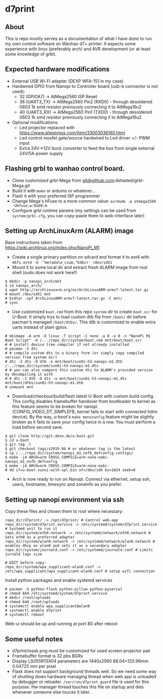 # d7print

## About
This is repo mostly serves as a documentation of what I have done to run my own control software on Wanhao d7+ printer.
It expects some experience with linux (preferably arch) and AVR development (or at least some knowledge of grbl).

## Expected hardware modifications
* External USB Wi-Fi adapter (DEXP WFA-151 in my case)
* Hardwired GPIO from Nanopi to Controller board (usb-b connector is not used):
  * 32 (GPIOA7) -> AtMega2560 ISP Reset
  * 36 (UART3_TX) -> AtMega2560 Pin2 (RXD0) - through desoldered 0603 1k smd resistor previously connecting it to AtMega16u2
  * 40 (UART3_RX) -> AtMega2560 Pin1 (TXD0) - through desoldered 0603 1k smd resistor previously connecting it to AtMega16u2
* Optional modifications:
  * Led projector replaced with https://www.aliexpress.com/item/33003036160.html
  * Led control mosfet gate/source hardwired to Led driver +/- PWM input
  * Extra 24V->12V buck converter to feed the box from single external 24V/5A power supply
  
## Flashing grbl to wanhao control board.
* Clone customized grbl-Mega from git@github.com:dshaded/grbl-Mega.git
* Build it with `make` or arduino or whatever...
* Flash it with your preferred ISP programmer
* Change Mega's hFuse to a more common value: `avrdude -p atmega2560 -Uhfuse:w:0xD9:m`
* Configure grbl runtime params (my settings can be used from `system/grbl.cfg`, you can copy-paste them to web-interface later)

## Setting up ArchLinuxArm (ALARM) image
Base instructions taken from https://wiki.archlinux.org/index.php/NanoPi_M1
  
* Create a single primary partition on sdcard and format it to ext4 with `mkfs.ext4 -O '^metadata_csum,^64bit' /dev/sdX1`
* Mount it to some local dir and extract fresh ALARM image from root shell (sudo does not work here!)
```
$ mkdir -p nanopi_arch/mnt
$ cd nanopi_arch/
$ wget http://archlinuxarm.org/os/ArchLinuxARM-armv7-latest.tar.gz
# mount /dev/sdX1 mnt
# bsdtar -xpf ArchLinuxARM-armv7-latest.tar.gz -C mnt/
# sync
```
* Use customized `boot.cmd` from this repo `system` dir to create `boot.scr` for U-Boot. It simply trys to load custom dtb
  file from `/boot/` dir before pacman's managed `/boot/dtbs/`. This dtb is customized to enable extra uarts instead of plain gpios.
```
# mkimage -A arm -O linux -T script -C none -a 0 -e 0 -n "NanoPi M1 Boot Script" -d /.../repo_dir/system/boot.cmd mnt/boot/boot.scr
# # install device tree compiler if not already installed
# pacman -S dtc
# # compile custom dts to a binary form (or simply copy compiled version from system dir)
# dtc -I dts -O dtb -o mnt/boot/sun8i-h3-nanopi-m1.dtb /.../repo_dir/system/sun8i-h3-nanopi-m1.dts
# # you can also compare this custom dts to ALARM's provided version by decompiling it with
# # dtc -I dtb -O dts -o mnt/boot/sun8i-h3-nanopi-m1.dts mnt/boot/dtbs/sun8i-h3-nanopi-m1.dtb
# unmount mnt
```
* Download/checkout/build/flash latest U-Boot with custom build config. This config disables framebuffer handover from bootloader to
kernel as this feature seems to be broken for nanopi (CONFIG_VIDEO_DT_SIMPLEFB, kernel fails to start with connected hdmi device). By the way, u-boot's `make menuconfig`
feature might be slightly broken as it fails to save your config twice in a row. You must perform a load before second save.
```
$ git clone http://git.denx.de/u-boot.git
$ cd u-boot
$ git tag -l
$ git checkout tags/v2019.04 # or whatever tag is the latest
$ cp /.../repo_dir/system/nanopi_m1_nofb_defconfig configs/
$ make -j4 ARCH=arm CROSS_COMPILE=arm-none-eabi- nanopi_m1_nofb_defconfig
$ make -j4 ARCH=arm CROSS_COMPILE=arm-none-eabi-
# dd if=u-boot-sunxi-with-spl.bin of=/dev/sdX bs=1024 seek=8
```
* Arch is now ready to run on Nanopi. Connect via ethernet, setup ssh, users, hostname, timesync and zoneinfo as you prefer.

## Setting up nanopi environment via ssh
Copy these files and chown them to root where necessary:
```
repo_dir/d7print/ -> /opt/d7print/ # Control web-app
repo_dir/system/d7print.service -> /etc/systemd/system/d7print.service # Systemd unit to run it
repo_dir/system/eth0.network -> /etc/systemd/network/eth0.network # Sets eth0 as a preferred adapter
repo_dir/system/wlan0.network -> /etc/systemd/network/wlan0.network # enables dhcp on wlan0 and sets it as a secondary adapter
repo_dir/system/journald.conf -> /etc/systemd/journald.conf # Limits jurnald logs size

# EDIT before copy:
repo_dir/system/wpa_supplicant-wlan0.conf -> /etc/wpa_supplicant/wpa_supplicant-wlan0.conf # setup wifi connection
```

Install python packages and enable systemd services
```
# pacman -S python-flask python-pillow python-pyserial
# chmod 664 /etc/systemd/system/d7print.service
# mkdir /root/uploads
# chmod 644 /root/uploads
# systemctl enable wpa_supplicant@wlan0
# systemctl enable d7print
# systemctl reboot
```

Web-ui should be up and running at port 80 after reboot
 
 ## Some useful notes
 * d7print/mask.png must be customized for used screen-projector pair
 * Framebuffer format is 32 pbs BGRx
 * Display LS055R1SX04 parameters are 1440x2560 68.04×120.96mm 0.04725 mm per pixel
 * Flask does not support background threads well. So we need some way of shutting down hardware managing thread when web app is unloaded by debugger
 or reloader. `/var/run/d7print.guard` file is used for this purpose. Hw manager thread touches this file on startup and dies whenever someone
 else touces it later.
  


